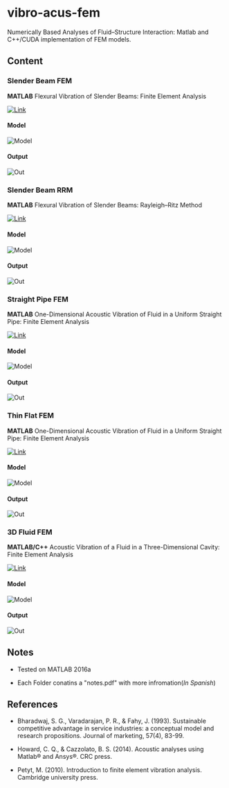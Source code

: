 # vibro-acus-fem

Numerically Based Analyses of Fluid–Structure Interaction: Matlab and C++/CUDA implementation of FEM models.

## Content

### Slender Beam FEM

**MATLAB** Flexural Vibration of Slender Beams: Finite Element Analysis

[![Link](https://img.shields.io/badge/go-page-blue.svg)](https://github.com/jnfran92/vibro-acus-fem/tree/master/Slender%20Beam%20FEM) 

#### Model
![Model](https://imgur.com/2TyJKDe.png)


#### Output
![Out](https://imgur.com/iReTtZQ.png)



### Slender Beam RRM

**MATLAB** Flexural Vibration of Slender Beams: Rayleigh–Ritz Method

[![Link](https://img.shields.io/badge/go-page-blue.svg)](https://github.com/jnfran92/vibro-acus-fem/tree/master/Slender%20Beam%20RRM) 

#### Model
![Model](https://imgur.com/g4SQAMr.png)


#### Output
![Out](https://imgur.com/BJmtpTB.png)


### Straight Pipe FEM

**MATLAB** One-Dimensional Acoustic Vibration of Fluid in a Uniform Straight Pipe: Finite Element Analysis

[![Link](https://img.shields.io/badge/go-page-blue.svg)](https://github.com/jnfran92/vibro-acus-fem/tree/master/Straight%20Pipe%20FEM) 

#### Model
![Model](https://imgur.com/JxiAHju.png)


#### Output
![Out](https://imgur.com/DhIY9XU.png)


### Thin Flat FEM

**MATLAB** One-Dimensional Acoustic Vibration of Fluid in a Uniform Straight Pipe: Finite Element Analysis

[![Link](https://img.shields.io/badge/go-page-blue.svg)](https://github.com/jnfran92/vibro-acus-fem/tree/master/Thin%20Flat%20Plate%20FEM) 

#### Model
![Model](https://imgur.com/g4SQAMr.png)


#### Output
![Out](https://imgur.com/BJmtpTB.png)


### 3D Fluid FEM

**MATLAB/C++** Acoustic Vibration of a Fluid in a Three-Dimensional Cavity: Finite Element Analysis

[![Link](https://img.shields.io/badge/go-page-blue.svg)](https://github.com/jnfran92/fem-cuda-solver) 

#### Model
![Model](https://imgur.com/ANh523W.png)


#### Output
![Out](https://imgur.com/5Uv6QXl.png)



## Notes

- Tested on MATLAB 2016a

- Each Folder conatins a "notes.pdf" with more infromation(*In Spanish*)

## References
- Bharadwaj, S. G., Varadarajan, P. R., & Fahy, J. (1993). Sustainable competitive advantage in service industries: a conceptual model and research propositions. Journal of marketing, 57(4), 83-99.

- Howard, C. Q., & Cazzolato, B. S. (2014). Acoustic analyses using Matlab® and Ansys®. CRC press.

- Petyt, M. (2010). Introduction to finite element vibration analysis. Cambridge university press.



